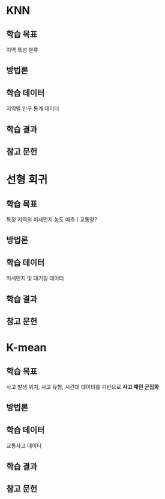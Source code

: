 # KNN

## 학습 목표 
지역 특성 분류 
## 방법론

## 학습 데이터 
지역별 인구 통계 데이터 
## 학습 결과 

## 참고 문헌






# 선형 회귀 

## 학습 목표 
특정 지역의 미세먼지 농도 예측 / 교통량?
## 방법론

## 학습 데이터 
미세먼지 및 대기질 데이터
## 학습 결과 

## 참고 문헌







# K-mean 

## 학습 목표 
사고 발생 위치, 사고 유형, 시간대 데이터를 기반으로 **사고 패턴 군집화**
## 방법론

## 학습 데이터 
교통사고 데이터 
## 학습 결과 

## 참고 문헌
